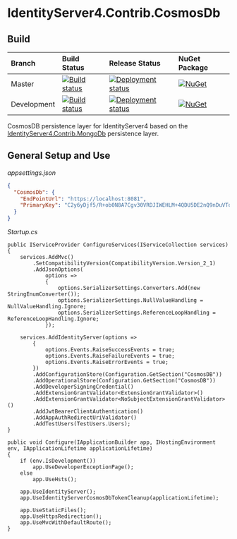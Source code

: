 # IdentityServer4.Contrib.CosmosDb

## Build

| Branch | Build Status | Release Status | NuGet Package |
|:-|:-|:-|:-|
|Master|[![Build status](https://jnhaffey.visualstudio.com/IdentityServer4.Contrib.CosmosDB/_apis/build/status/IdentityServer4.Contrib.CosmosDB-CI%20(master))](https://jnhaffey.visualstudio.com/IdentityServer4.Contrib.CosmosDB/_build/latest?definitionId=7)|[![Deployment status](https://jnhaffey.vsrm.visualstudio.com/_apis/public/Release/badge/ff075ccf-2453-4380-bbe8-04088078c290/3/3)](https://jnhaffey.visualstudio.com/IdentityServer4.Contrib.CosmosDB/_releases2?view=all)|[![NuGet](https://img.shields.io/nuget/v/IdentityServer4.Contrib.CosmosDB.svg)](https://www.nuget.org/packages/IdentityServer4.Contrib.CosmosDB/)|
|Development|[![Build status](https://jnhaffey.visualstudio.com/IdentityServer4.Contrib.CosmosDB/_apis/build/status/IdentityServer4.Contrib.CosmosDB-CI%20(development))](https://jnhaffey.visualstudio.com/IdentityServer4.Contrib.CosmosDB/_build/latest?definitionId=6)|[![Deployment status](https://jnhaffey.vsrm.visualstudio.com/_apis/public/Release/badge/ff075ccf-2453-4380-bbe8-04088078c290/1/1)](https://jnhaffey.visualstudio.com/IdentityServer4.Contrib.CosmosDB/_releases2?view=all)|[![NuGet](https://img.shields.io/nuget/vpre/IdentityServer4.Contrib.CosmosDB.svg)](https://www.nuget.org/packages/IdentityServer4.Contrib.CosmosDB/)|

CosmosDB persistence layer for IdentityServer4 based on the [IdentityServer4.Contrib.MongoDb](https://github.com/diogodamiani/IdentityServer4.Contrib.MongoDB) persistence layer.


## General Setup and Use

_appsettings.json_
```JSON
{
  "CosmosDb": {
    "EndPointUrl": "https://localhost:8081",
    "PrimaryKey": "C2y6yDjf5/R+ob0N8A7Cgv30VRDJIWEHLM+4QDU5DE2nQ9nDuVTqobD4b8mGGyPMbIZnqyMsEcaGQy67XIw/Jw=="
  }
}
```

_Startup.cs_
```CSharp
public IServiceProvider ConfigureServices(IServiceCollection services)
{
    services.AddMvc()
        .SetCompatibilityVersion(CompatibilityVersion.Version_2_1)
        .AddJsonOptions(
            options =>
            {
                options.SerializerSettings.Converters.Add(new StringEnumConverter());
                options.SerializerSettings.NullValueHandling = NullValueHandling.Ignore;
                options.SerializerSettings.ReferenceLoopHandling = ReferenceLoopHandling.Ignore;
            });

    services.AddIdentityServer(options =>
        {
            options.Events.RaiseSuccessEvents = true;
            options.Events.RaiseFailureEvents = true;
            options.Events.RaiseErrorEvents = true;
        })
        .AddConfigurationStore(Configuration.GetSection("CosmosDB"))
        .AddOperationalStore(Configuration.GetSection("CosmosDB"))
        .AddDeveloperSigningCredential()
        .AddExtensionGrantValidator<ExtensionGrantValidator>()
        .AddExtensionGrantValidator<NoSubjectExtensionGrantValidator>()
        .AddJwtBearerClientAuthentication()
        .AddAppAuthRedirectUriValidator()
        .AddTestUsers(TestUsers.Users);
}

public void Configure(IApplicationBuilder app, IHostingEnvironment env, IApplicationLifetime applicationLifetime)
{
    if (env.IsDevelopment())
        app.UseDeveloperExceptionPage();
    else
        app.UseHsts();

    app.UseIdentityServer();
    app.UseIdentityServerCosmosDbTokenCleanup(applicationLifetime);

    app.UseStaticFiles();
    app.UseHttpsRedirection();
    app.UseMvcWithDefaultRoute();
}
```